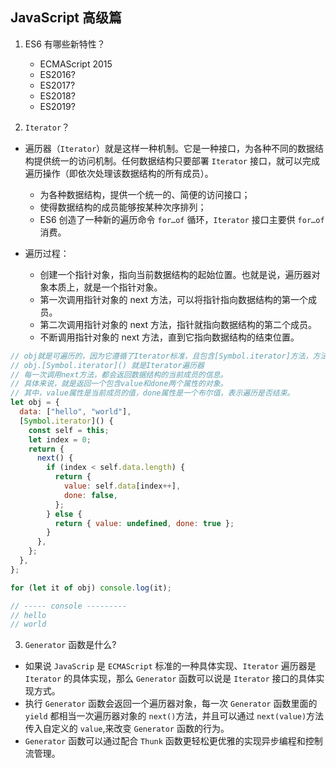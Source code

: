 ## JavaScript 高级篇

1. ES6 有哪些新特性？

   - ECMAScript 2015
   - ES2016?
   - ES2017?
   - ES2018?
   - ES2019?

2. `Iterator`？

- 遍历器（`Iterator`）就是这样一种机制。它是一种接口，为各种不同的数据结构提供统一的访问机制。任何数据结构只要部署 `Iterator` 接口，就可以完成遍历操作（即依次处理该数据结构的所有成员）。

  - 为各种数据结构，提供一个统一的、简便的访问接口；
  - 使得数据结构的成员能够按某种次序排列；
  - ES6 创造了一种新的遍历命令 `for…of` 循环，`Iterator` 接口主要供 `for…of` 消费。

- 遍历过程：
  - 创建一个指针对象，指向当前数据结构的起始位置。也就是说，遍历器对象本质上，就是一个指针对象。
  - 第一次调用指针对象的 next 方法，可以将指针指向数据结构的第一个成员。
  - 第二次调用指针对象的 next 方法，指针就指向数据结构的第二个成员。
  - 不断调用指针对象的 next 方法，直到它指向数据结构的结束位置。

```javascript
// obj就是可遍历的，因为它遵循了Iterator标准，且包含[Symbol.iterator]方法，方法函数也符合标准的Iterator接口规范。
// obj.[Symbol.iterator]() 就是Iterator遍历器
// 每一次调用next方法，都会返回数据结构的当前成员的信息。
// 具体来说，就是返回一个包含value和done两个属性的对象。
// 其中，value属性是当前成员的值，done属性是一个布尔值，表示遍历是否结束。
let obj = {
  data: ["hello", "world"],
  [Symbol.iterator]() {
    const self = this;
    let index = 0;
    return {
      next() {
        if (index < self.data.length) {
          return {
            value: self.data[index++],
            done: false,
          };
        } else {
          return { value: undefined, done: true };
        }
      },
    };
  },
};

for (let it of obj) console.log(it);

// ----- console ---------
// hello
// world
```

3. `Generator` 函数是什么?

- 如果说 `JavaScrip` 是 `ECMAScript` 标准的一种具体实现、`Iterator` 遍历器是 `Iterator` 的具体实现，那么 `Generator` 函数可以说是 `Iterator` 接口的具体实现方式。
- 执行 `Generator` 函数会返回一个遍历器对象，每一次 `Generator` 函数里面的 `yield` 都相当一次遍历器对象的 `next()`方法，并且可以通过 `next(value)`方法传入自定义的 `value`,来改变 `Generator` 函数的行为。
- `Generator` 函数可以通过配合 `Thunk` 函数更轻松更优雅的实现异步编程和控制流管理。
